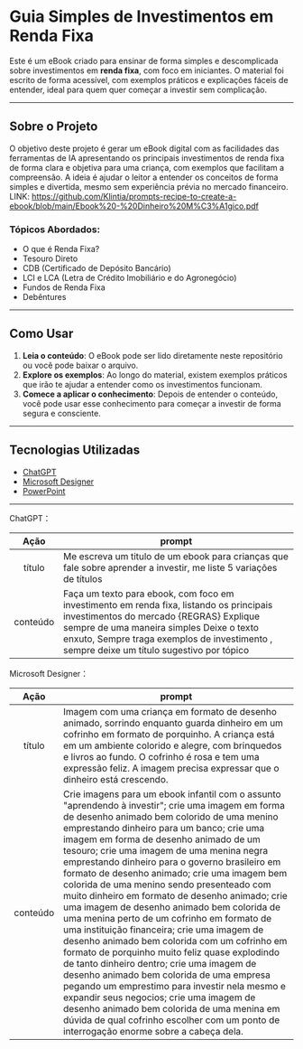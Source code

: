 # Guia Simples de Investimentos em Renda Fixa

Este é um eBook criado para ensinar de forma simples e descomplicada sobre investimentos em **renda fixa**, com foco em iniciantes. O material foi escrito de forma acessível, com exemplos práticos e explicações fáceis de entender, ideal para quem quer começar a investir sem complicação.

---

## Sobre o Projeto

O objetivo deste projeto é gerar um eBook digital com as facilidades das ferramentas de IA apresentando os principais investimentos de renda fixa de forma clara e objetiva para uma criança, com exemplos que facilitam a compreensão. A ideia é ajudar o leitor a entender os conceitos de forma simples e divertida, mesmo sem experiência prévia no mercado financeiro.
LINK: https://github.com/Klintia/prompts-recipe-to-create-a-ebook/blob/main/Ebook%20-%20Dinheiro%20M%C3%A1gico.pdf


### Tópicos Abordados:
- O que é Renda Fixa?
- Tesouro Direto
- CDB (Certificado de Depósito Bancário)
- LCI e LCA (Letra de Crédito Imobiliário e do Agronegócio)
- Fundos de Renda Fixa
- Debêntures

---

## Como Usar

1. **Leia o conteúdo**: O eBook pode ser lido diretamente neste repositório ou você pode baixar o arquivo.
2. **Explore os exemplos**: Ao longo do material, existem exemplos práticos que irão te ajudar a entender como os investimentos funcionam.
3. **Comece a aplicar o conhecimento**: Depois de entender o conteúdo, você pode usar esse conhecimento para começar a investir de forma segura e consciente.

---

## Tecnologias Utilizadas

- [ChatGPT](https://chat.openai.com/) 
- [Microsoft Designer](https://designer.microsoft.com/home)
- [PowerPoint](https://www.microsoft.com/en/microsoft-365/powerpoint)
---

ChatGPT：

|   Ação   | prompt                                                                                                                                                                                                                                                                         |
| :------: | ------------------------------------------------------------------------------------------------------------------------------------------------------------------------------------------------------------------------------------------------------------------------------ |
|  título  | Me escreva um titulo de um ebook para crianças que fale sobre aprender a investir, me liste 5 variações de títulos                                                        |
| conteúdo | Faça um texto para ebook, com foco em investimento em renda fixa, listando os principais investimentos do mercado {REGRAS} Explique sempre de uma maneira simples Deixe o texto enxuto, Sempre traga exemplos de investimento , sempre deixe um título sugestivo por tópico |

Microsoft Designer：

|  Ação  | prompt                                                                                 |
| :----: | -------------------------------------------------------------------------------------- |
| título | Imagem com uma criança em formato de desenho animado, sorrindo enquanto guarda dinheiro em um cofrinho em formato de porquinho. A criança está em um ambiente colorido e alegre, com brinquedos e livros ao fundo. O cofrinho é rosa e tem uma expressão feliz. A imagem precisa expressar que o dinheiro está crescendo.|
| conteúdo | Crie imagens para um ebook infantil com o assunto "aprendendo à investir"; crie uma imagem em forma de desenho animado bem colorido de uma menino emprestando dinheiro para um banco; crie uma imagem em forma de desenho animado de um tesouro; crie uma imagem de uma menina negra emprestando dinheiro para o governo brasileiro em formato de desenho animado; crie uma imagem bem colorida de uma menino sendo presenteado com muito dinheiro em formato de desenho animado; crie uma imagem de desenho animado bem colorida de uma menina perto de um cofrinho em formato de uma instituição financeira; crie uma imagem de desenho animado bem colorida com um cofrinho em formato de porquinho muito feliz quase explodindo de tanto dinheiro dentro; crie uma imagem de desenho animado bem colorida de uma empresa pegando um emprestimo para investir nela mesmo e expandir seus negocios; crie uma imagem de desenho animado bem colorida de uma menina em dúvida de qual cofrinho escolher com um ponto de interrogação enorme sobre a cabeça dela. |

